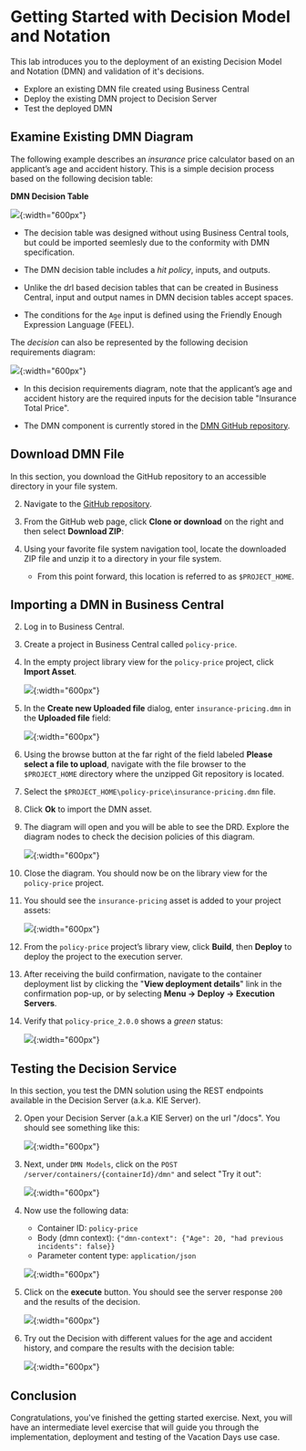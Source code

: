 # Getting Started with Decision Model and Notation

This lab introduces you to the deployment of an existing Decision Model and Notation (DMN) and validation of it's decisions.

-   Explore an existing DMN file created using Business Central
-   Deploy the existing DMN project to Decision Server
-   Test the deployed DMN

## Examine Existing DMN Diagram

The following example describes an *insurance* price calculator based on an applicant’s age and accident history. This is a simple decision process based on the following decision table:

**DMN Decision Table**

![](../images/business_automation/dmn/insurance-price-dt.png){:width="600px"}

-   The decision table was designed without using Business Central tools, but could be imported seemlesly due to the conformity with DMN specification.

-   The DMN decision table includes a *hit policy*, inputs, and outputs.

-   Unlike the drl based decision tables that can be created in Business Central, input and output names in DMN decision tables accept spaces.

-   The conditions for the `Age` input is defined using the Friendly Enough Expression Language (FEEL).

The *decision* can also be represented by the following decision requirements diagram:

![](../images/business_automation/dmn/insurance-price-drd.png){:width="600px"}

-   In this decision requirements diagram, note that the applicant’s age and accident history are the required inputs for the decision table "Insurance Total Price".

-   The DMN component is currently stored in the [DMN GitHub repository](https://github.com/kmacedovarela/dmn-workshop-labs).

## Download DMN File

In this section, you download the GitHub repository to an accessible directory in your file system.

2.  Navigate to the [GitHub repository](https://github.com/kmacedovarela/dmn-workshop-labs/tree/master/policy-price).

2.  From the GitHub web page, click **Clone or download** on the right and then select **Download ZIP**:

3.  Using your favorite file system navigation tool, locate the downloaded ZIP file and unzip it to a directory in your file system.

    -   From this point forward, this location is referred to as `$PROJECT_HOME`.

## Importing a DMN in Business Central

2.  Log in to Business Central.

2.  Create a project in Business Central called `policy-price`.

3.  In the empty project library view for the `policy-price` project, click **Import Asset**.

    ![](../images/business_automation/dmn/policy-price-importing-items.png){:width="600px"}

4.  In the **Create new Uploaded file** dialog, enter `insurance-pricing.dmn` in the **Uploaded file** field:

    ![](../images/business_automation/dmn/insurance-pricing-dmn-name.png){:width="600px"}

5.  Using the browse button at the far right of the field labeled **Please select a file to upload**, navigate with the file browser to the `$PROJECT_HOME` directory where the unzipped Git repository is located.

6.  Select the `$PROJECT_HOME\policy-price\insurance-pricing.dmn` file.

7.  Click **Ok** to import the DMN asset.

8.  The diagram will open and you will be able to see the DRD. Explore the diagram nodes to check the decision policies of this diagram. 

    ![](../images/business_automation/dmn/insurance-pricing-drd-added.png){:width="600px"}

9.  Close the diagram. You should now be on the library view for the `policy-price` project.

10. You should see the `insurance-pricing` asset is added to your project assets:

    ![](../images/business_automation/dmn/insurance-pricing-dmn-added.png){:width="600px"}

12. From the `policy-price` project’s library view, click **Build**, then **Deploy** to deploy the project to the execution server.

12. After receiving the build confirmation, navigate to the container deployment list by clicking the "**View deployment details**" link in the confirmation pop-up, or by selecting **Menu → Deploy → Execution Servers**.

13. Verify that `policy-price_2.0.0` shows a *green* status:

    ![](../images/business_automation/dmn/policy-price-container.png){:width="600px"}

## Testing the Decision Service

In this section, you test the DMN solution using the REST endpoints available in the Decision Server (a.k.a. KIE Server).

2.  Open your Decision Server (a.k.a KIE Server) on the url "/docs". You should see something like this:

    ![](../images/business_automation/dmn/kie-server-swagger-ui.png){:width="600px"}

2. Next, under `DMN Models`, click on the `POST /server/containers/{containerId}/dmn"` and select "Try it out": 

   ![](../images/business_automation/dmn/kie-server-try-it-out.png){:width="600px"}

3. Now use the following data:

   * Container ID: `policy-price`
   * Body (dmn context): `{"dmn-context": {"Age": 20, "had previous incidents": false}}`
   * Parameter content type: `application/json`

   ![](../images/business_automation/dmn/kie-server-post-data.png){:width="600px"}

4. Click on the **execute** button. You should see the server response `200` and the results of the decision.

    ![](../images/business_automation/dmn/kie-server-dmn-result.png){:width="600px"}

2. Try out the Decision with different values for the age and accident history, and compare the results with the decision table:

   ![](../images/business_automation/dmn/insurance-price-dt.png){:width="600px"}

## Conclusion

Congratulations, you've finished the getting started exercise. Next, you will have an intermediate level exercise that will guide you through the implementation, deployment and testing of the Vacation Days use case.
